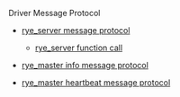 Driver Message Protocol

* [rye_server message protocol](rye_server_message_protocol.md)
  * [rye_server function call](rye_server_function_call.md)

* [rye_master info message protocol](rye_master_message_protocol.md)

* [rye_master heartbeat message protocol](rye_master_heartbeat_protocol.md)

